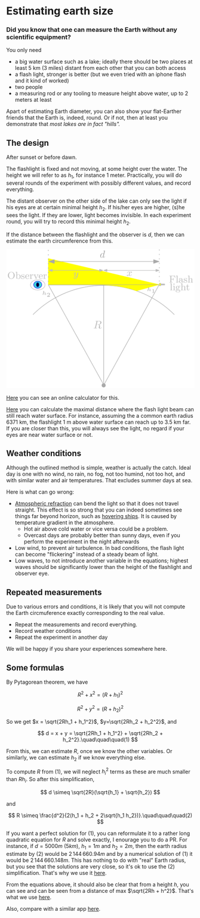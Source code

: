 # Estimating earth size

### Did you know that one can measure the Earth without any scientific equipment? 

You only need
* a big water surface such as a lake; ideally there should be two places at least 5 km (3 miles) distant from each other that you can both access
* a flash light, stronger is better (but we even tried with an iphone flash and it kind of worked)
* two people
* a measuring rod or any tooling to measure height above water, up to 2 meters at least

Apart of estimating Earth diameter, you can also show your flat-Earther friends that the Earth is, indeed, round. 
Or if not, then at least you demonstrate that *most lakes are in fact "hills".*

## The design

After sunset or before dawn.

The flashlight is fixed and not moving, at some height over the water. The height we will refer to as $h_1$, for instance 1 meter. Practically, you will do several
rounds of the experiment with possibly different values, and record everything.

The distant observer on the other side of the lake can only see the light if his eyes are at certain minimal height $h_2$. 
If his/her eyes are higher, (s)he sees the light. If they are lower, light becomes invisible. In each experiment round, you will try to record this minimal 
height $h_2$.

If the distance between the flashlight and the observer is $d$, then we can estimate the earth circumference from this.

![schema](img/schema.png)

[Here](https://franp9am.github.io/earth_curvature) you can see an online calculator for this.

[Here](https://franp9am.github.io/earth_curvature/distance.html) you can calculate the maximal distance where the flash light beam can still reach water surface. For instance, assuming the a common earth radius 6371 km, the flashlight 1 m above water surface can reach up to 3.5 km far. If you are closer than this, you will always see the light, no regard if your eyes are near water surface or not. 

## Weather conditions

Although the outlined method is simple, weather is actually the catch. 
Ideal day is one with no wind, no rain, no fog, not too humind, not too hot, and with similar water and air temperatures.
That excludes summer days at sea.

Here is what can go wrong:
* [Atmospheric refraction](https://en.wikipedia.org/wiki/Atmospheric_refraction) can bend the light so that it does not travel straight. This effect is so strong that you can indeed sometimes see things far beyond horizon, such as [hovering ships](https://www.bbc.com/news/uk-england-cornwall-56286719). It is caused by temperature gradient in the atmosphere.
  * Hot air above cold water or vice versa could be a problem.
  * Overcast days are probably better than sunny days, even if you perform the experiment in the night afterwards
* Low wind, to prevent air turbulence. In bad conditions, the flash light can become "flickering" instead of a steady beam of light.
* Low waves, to not introduce another variable in the equations; highest waves should be significantly lower than the height of the flashlight and observer eye.

## Repeated measurements

Due to various errors and conditions, it is likely that you will not compute the Earth circmuference exactly corresponding to the real value. 
* Repeat the measurements and record everything.
* Record weather conditions
* Repeat the experiment in another day

We will be happy if you share your experiences somewhere here.

## Some formulas

By Pytagorean theorem, we have

$$ R^2 + x^2 = (R+h_1)^2 $$

$$ R^2 + y^2 = (R+h_2)^2  $$

So we get $x = \sqrt{2Rh_1 + h_1^2}$, $y=\sqrt{2Rh_2 + h_2^2}$, and 

$$
d = x + y = \sqrt{2Rh_1 + h_1^2} + \sqrt{2Rh_2 + h_2^2}.\quad\quad\quad(1)
$$

From this, we can estimate $R$, once we know the other variables. Or similarly, we can estimate $h_2$ if we know everything else.

To compute $R$ from (1), we will neglect $h_i^2$ terms as these are much smaller than $Rh_i$. So after this simplification,

$$ d \simeq \sqrt{2R}(\sqrt{h_1} + \sqrt{h_2}) $$

and 

$$ R \simeq \frac{d^2}{2(h_1 + h_2 + 2\sqrt{h_1 h_2})}.\quad\quad\quad(2) $$

If you want a perfect solution for $(1)$, you can reformulate it to a rather long quadratic equation for $R$ and solve exactly, I enourage you to do a PR.
For instance, if $d = 5000m$ ($5 km$), $h_1 = 1m$ and $h_2 = 2m$, then the earth radius estimate by $(2)$ would be $2\,144\,660.94 m$ and by a numerical solution of $(1)$ it would be $2\,144\,660.148 m$. This has nothing to do with "real" Earth radius, but you see that the solutions are very close, so it's ok to use the $(2)$ simplification.
That's why we use it [here](https://franp9am.github.io/earth_curvature).

From the equations above, it should also be clear that from a height $h$, you can see and can be seen from a distance of max $\sqrt{2Rh + h^2}$. That's what we use [here](https://franp9am.github.io/earth_curvature/distance.html).


Also, compare with a similar app [here](https://dizzib.github.io/earth/curve-calc/?d0=5&h0=1&unit=metric).